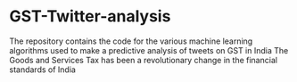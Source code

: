# GST-Twitter-analysis
The repository contains the code for the various machine learning algorithms used to make a predictive analysis of tweets on GST in India The Goods and Services Tax has been a revolutionary change in the financial standards of India
